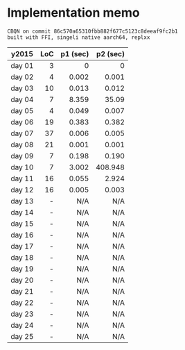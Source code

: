 # Implementation memo

```
CBQN on commit 86c570a65310fbb882f677c5123c8deeaf9fc2b1
built with FFI, singeli native aarch64, replxx
```

| y2015  | LoC | p1 (sec) | p2 (sec) |
|--------|----:|---------:|---------:|
| day 01 |   3 |        0 |        0 |
| day 02 |   4 |    0.002 |    0.001 |
| day 03 |  10 |    0.013 |    0.012 |
| day 04 |   7 |    8.359 |    35.09 |
| day 05 |   4 |    0.049 |    0.007 |
| day 06 |  19 |    0.383 |    0.382 |
| day 07 |  37 |    0.006 |    0.005 |
| day 08 |  21 |    0.001 |    0.001 |
| day 09 |   7 |    0.198 |    0.190 |
| day 10 |   7 |    3.002 |  408.948 |
| day 11 |  16 |    0.055 |    2.924 |
| day 12 |  16 |    0.005 |    0.003 |
| day 13 |   - |      N/A |      N/A |
| day 14 |   - |      N/A |      N/A |
| day 15 |   - |      N/A |      N/A |
| day 16 |   - |      N/A |      N/A |
| day 17 |   - |      N/A |      N/A |
| day 18 |   - |      N/A |      N/A |
| day 19 |   - |      N/A |      N/A |
| day 20 |   - |      N/A |      N/A |
| day 21 |   - |      N/A |      N/A |
| day 22 |   - |      N/A |      N/A |
| day 23 |   - |      N/A |      N/A |
| day 24 |   - |      N/A |      N/A |
| day 25 |   - |      N/A |      N/A |
